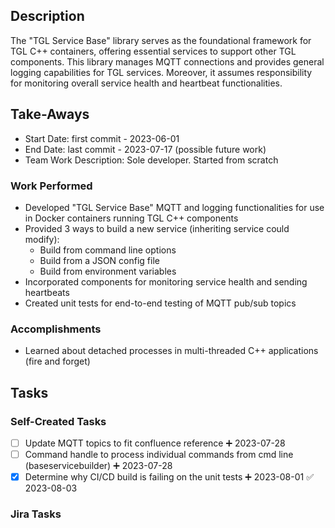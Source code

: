 ## Description
The "TGL Service Base" library serves as the foundational framework for TGL C++ containers, offering essential services to support other TGL components. This library manages MQTT connections and provides general logging capabilities for TGL services. Moreover, it assumes responsibility for monitoring overall service health and heartbeat functionalities.

## Take-Aways
* Start Date: first commit - 2023-06-01
* End Date: last commit - 2023-07-17 (possible future work)
* Team Work Description: Sole developer. Started from scratch

### Work Performed
* Developed "TGL Service Base" MQTT and logging functionalities for use in Docker containers running TGL C++ components
* Provided 3 ways to build a new service (inheriting service could modify):
	* Build from command line options
	* Build from a JSON config file
	* Build from environment variables
* Incorporated components for monitoring service health and sending heartbeats
* Created unit tests for end-to-end testing of MQTT pub/sub topics

### Accomplishments
* Learned about detached processes in multi-threaded C++ applications (fire and forget)

## Tasks

### Self-Created Tasks
- [ ] Update MQTT topics to fit confluence reference ➕ 2023-07-28
- [ ] Command handle to process individual commands from cmd line (baseservicebuilder) ➕ 2023-07-28
- [x] Determine why CI/CD build is failing on the unit tests ➕ 2023-08-01 ✅ 2023-08-03

### Jira Tasks
